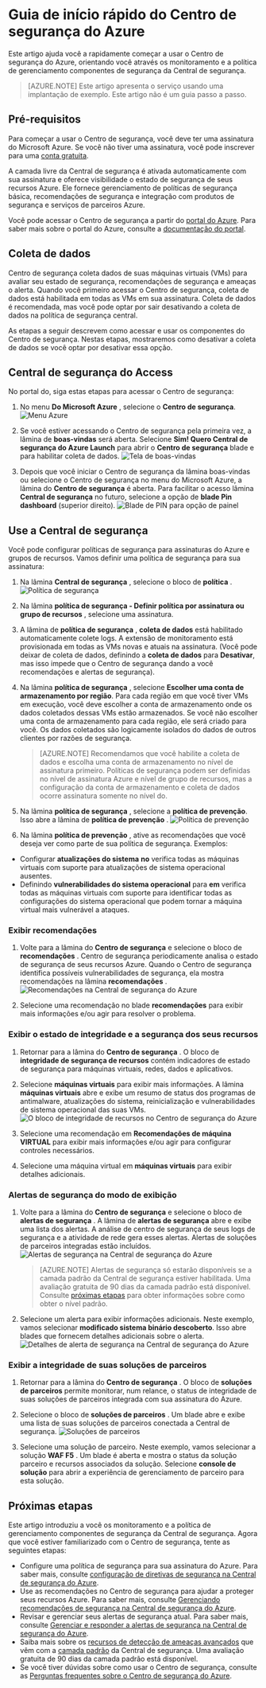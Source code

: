 <properties
   pageTitle="Guia de início rápido do Centro de segurança do Azure | Microsoft Azure"
   description="Este artigo ajuda você a começar rapidamente com o Centro de segurança do Azure orientá-lo através os componentes de gerenciamento de monitoramento e a política de segurança e vinculando você a próximas etapas."
   services="security-center"
   documentationCenter="na"
   authors="TerryLanfear"
   manager="MBaldwin"
   editor=""/>

<tags
   ms.service="security-center"
   ms.devlang="na"
   ms.topic="article"
   ms.tgt_pltfrm="na"
   ms.workload="na"
   ms.date="10/28/2016"
   ms.author="terrylan"/>

# <a name="azure-security-center-quick-start-guide"></a>Guia de início rápido do Centro de segurança do Azure

Este artigo ajuda você a rapidamente começar a usar o Centro de segurança do Azure, orientando você através os monitoramento e a política de gerenciamento componentes de segurança da Central de segurança.

> [AZURE.NOTE] Este artigo apresenta o serviço usando uma implantação de exemplo. Este artigo não é um guia passo a passo.

## <a name="prerequisites"></a>Pré-requisitos

Para começar a usar o Centro de segurança, você deve ter uma assinatura do Microsoft Azure. Se você não tiver uma assinatura, você pode inscrever para uma [conta gratuita](https://azure.microsoft.com/pricing/free-trial/).

A camada livre da Central de segurança é ativada automaticamente com sua assinatura e oferece visibilidade o estado de segurança de seus recursos Azure. Ele fornece gerenciamento de políticas de segurança básica, recomendações de segurança e integração com produtos de segurança e serviços de parceiros Azure.

Você pode acessar o Centro de segurança a partir do [portal do Azure](https://azure.microsoft.com/features/azure-portal/). Para saber mais sobre o portal do Azure, consulte a [documentação do portal](https://azure.microsoft.com/documentation/services/azure-portal/).

## <a name="data-collection"></a>Coleta de dados

Centro de segurança coleta dados de suas máquinas virtuais (VMs) para avaliar seu estado de segurança, recomendações de segurança e ameaças o alerta. Quando você primeiro acessar o Centro de segurança, coleta de dados está habilitada em todas as VMs em sua assinatura. Coleta de dados é recomendada, mas você pode optar por sair desativando a coleta de dados na política de segurança central.

As etapas a seguir descrevem como acessar e usar os componentes do Centro de segurança. Nestas etapas, mostraremos como desativar a coleta de dados se você optar por desativar essa opção.

## <a name="access-security-center"></a>Central de segurança do Access

No portal do, siga estas etapas para acessar o Centro de segurança:

1. No menu **Do Microsoft Azure** , selecione o **Centro de segurança**.
![Menu Azure][1]

2. Se você estiver acessando o Centro de segurança pela primeira vez, a lâmina de **boas-vindas** será aberta. Selecione **Sim! Quero Central de segurança do Azure Launch** para abrir o **Centro de segurança** blade e para habilitar coleta de dados.
![Tela de boas-vindas][10]

3. Depois que você iniciar o Centro de segurança da lâmina boas-vindas ou selecione o Centro de segurança no menu do Microsoft Azure, a lâmina do **Centro de segurança** é aberta. Para facilitar o acesso lâmina **Central de segurança** no futuro, selecione a opção de **blade Pin dashboard** (superior direito).
![Blade de PIN para opção de painel][2]

## <a name="use-security-center"></a>Use a Central de segurança

Você pode configurar políticas de segurança para assinaturas do Azure e grupos de recursos. Vamos definir uma política de segurança para sua assinatura:

1. Na lâmina **Central de segurança** , selecione o bloco de **política** .
![Política de segurança][3]

2. Na lâmina **política de segurança - Definir política por assinatura ou grupo de recursos** , selecione uma assinatura.
3. A lâmina de **política de segurança** , **coleta de dados** está habilitado automaticamente colete logs. A extensão de monitoramento está provisionada em todas as VMs novas e atuais na assinatura. (Você pode deixar de coleta de dados, definindo a **coleta de dados** para **Desativar**, mas isso impede que o Centro de segurança dando a você recomendações e alertas de segurança).
4. Na lâmina **política de segurança** , selecione **Escolher uma conta de armazenamento por região**. Para cada região em que você tiver VMs em execução, você deve escolher a conta de armazenamento onde os dados coletados dessas VMs estão armazenados. Se você não escolher uma conta de armazenamento para cada região, ele será criado para você. Os dados coletados são logicamente isolados do dados de outros clientes por razões de segurança.

     > [AZURE.NOTE] Recomendamos que você habilite a coleta de dados e escolha uma conta de armazenamento no nível de assinatura primeiro. Políticas de segurança podem ser definidas no nível de assinatura Azure e nível de grupo de recursos, mas a configuração da conta de armazenamento e coleta de dados ocorre assinatura somente no nível do.

5. Na lâmina **política de segurança** , selecione a **política de prevenção**. Isso abre a lâmina de **política de prevenção** .
![Política de prevenção][4]

6. Na lâmina **política de prevenção** , ative as recomendações que você deseja ver como parte de sua política de segurança. Exemplos:

 - Configurar **atualizações do sistema** **no** verifica todas as máquinas virtuais com suporte para atualizações de sistema operacional ausentes.
 - Definindo **vulnerabilidades do sistema operacional** para **em** verifica todas as máquinas virtuais com suporte para identificar todas as configurações do sistema operacional que podem tornar a máquina virtual mais vulnerável a ataques.

### <a name="view-recommendations"></a>Exibir recomendações

1. Volte para a lâmina do **Centro de segurança** e selecione o bloco de **recomendações** . Centro de segurança periodicamente analisa o estado de segurança de seus recursos Azure. Quando o Centro de segurança identifica possíveis vulnerabilidades de segurança, ela mostra recomendações na lâmina **recomendações** .
![Recomendações na Central de segurança do Azure][5]

2.  Selecione uma recomendação no blade **recomendações** para exibir mais informações e/ou agir para resolver o problema.

### <a name="view-the-health-and-security-state-of-your-resources"></a>Exibir o estado de integridade e a segurança dos seus recursos

1.  Retornar para a lâmina do **Centro de segurança** . O bloco de **integridade de segurança de recursos** contém indicadores de estado de segurança para máquinas virtuais, redes, dados e aplicativos.
2.  Selecione **máquinas virtuais** para exibir mais informações. A lâmina **máquinas virtuais** abre e exibe um resumo de status dos programas de antimalware, atualizações do sistema, reinicialização e vulnerabilidades de sistema operacional das suas VMs.
![O bloco de integridade de recursos no Centro de segurança do Azure][6]

3.  Selecione uma recomendação em **Recomendações de máquina VIRTUAL** para exibir mais informações e/ou agir para configurar controles necessários.
4.  Selecione uma máquina virtual em **máquinas virtuais** para exibir detalhes adicionais.

### <a name="view-security-alerts"></a>Alertas de segurança do modo de exibição

1.  Volte para a lâmina do **Centro de segurança** e selecione o bloco de **alertas de segurança** . A lâmina de **alertas de segurança** abre e exibe uma lista dos alertas. A análise de centro de segurança de seus logs de segurança e a atividade de rede gera esses alertas. Alertas de soluções de parceiros integradas estão incluídos.
![Alertas de segurança na Central de segurança do Azure][7]

    > [AZURE.NOTE] Alertas de segurança só estarão disponíveis se a camada padrão da Central de segurança estiver habilitada. Uma avaliação gratuita de 90 dias da camada padrão está disponível. Consulte [próximas etapas](#next-steps) para obter informações sobre como obter o nível padrão.

2.  Selecione um alerta para exibir informações adicionais. Neste exemplo, vamos selecionar **modificado sistema binário descoberto**. Isso abre blades que fornecem detalhes adicionais sobre o alerta.
![Detalhes de alerta de segurança na Central de segurança do Azure][8]

### <a name="view-the-health-of-your-partner-solutions"></a>Exibir a integridade de suas soluções de parceiros

1. Retornar para a lâmina do **Centro de segurança** . O bloco de **soluções de parceiros** permite monitorar, num relance, o status de integridade de suas soluções de parceiros integrada com sua assinatura do Azure.
2. Selecione o bloco de **soluções de parceiros** . Um blade abre e exibe uma lista de suas soluções de parceiros conectada a Central de segurança.
![Soluções de parceiros][9]

3. Selecione uma solução de parceiro. Neste exemplo, vamos selecionar a solução **WAF F5** .  Um blade é aberta e mostra o status da solução parceiro e recursos associados da solução. Selecione **console de solução** para abrir a experiência de gerenciamento de parceiro para esta solução.

## <a name="next-steps"></a>Próximas etapas
Este artigo introduziu a você os monitoramento e a política de gerenciamento componentes de segurança da Central de segurança. Agora que você estiver familiarizado com o Centro de segurança, tente as seguintes etapas:

- Configure uma política de segurança para sua assinatura do Azure. Para saber mais, consulte [configuração de diretivas de segurança na Central de segurança do Azure](security-center-policies.md).
- Use as recomendações no Centro de segurança para ajudar a proteger seus recursos Azure. Para saber mais, consulte [Gerenciando recomendações de segurança na Central de segurança do Azure](security-center-recommendations.md).
- Revisar e gerenciar seus alertas de segurança atual. Para saber mais, consulte [Gerenciar e responder a alertas de segurança na Central de segurança do Azure](security-center-managing-and-responding-alerts.md).
- Saiba mais sobre os [recursos de detecção de ameaças avançados](security-center-detection-capabilities.md) que vêm com a [camada padrão](security-center-pricing.md) da Central de segurança. Uma avaliação gratuita de 90 dias da camada padrão está disponível.
- Se você tiver dúvidas sobre como usar o Centro de segurança, consulte as [Perguntas frequentes sobre o Centro de segurança do Azure](security-center-faq.md).

<!--Image references-->
[1]: ./media/security-center-get-started/azure-menu.png
[2]: ./media/security-center-get-started/security-center-pin.png
[3]: ./media/security-center-get-started/security-policy.png
[4]: ./media/security-center-get-started/prevention-policy.png
[5]: ./media/security-center-get-started/recommendations.png
[6]: ./media/security-center-get-started/resources-health.png
[7]: ./media/security-center-get-started/security-alert.png
[8]: ./media/security-center-get-started/security-alert-detail.png
[9]: ./media/security-center-get-started/partner-solutions.png
[10]: ./media/security-center-get-started/welcome.png
